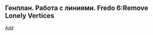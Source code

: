 ## Генплан. Работа с линиями. Fredo 6:Remove Lonely Vertices

[Add](https://player.softculture.cc/embed/online/DIK/DIK_1.1.11_L3-11_Masterplan_1)